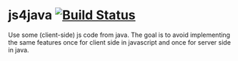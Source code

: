 js4java [![Build Status](https://travis-ci.org/nidi3/js4java.png?branch=master)](https://travis-ci.org/nidi3/js4java)
=======

Use some (client-side) js code from java.
The goal is to avoid implementing the same features once for client side in javascript and once for server side in java.
